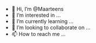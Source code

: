 - 👋 Hi, I’m @Maarteens
- 👀 I’m interested in ...
- 🌱 I’m currently learning ...
- 💞️ I’m looking to collaborate on ...
- 📫 How to reach me ...

<!---
Maarteens/Maarteens is a ✨ special ✨ repository because its `README.md` (this file) appears on your GitHub profile.
You can click the Preview link to take a look at your changes.
--->
